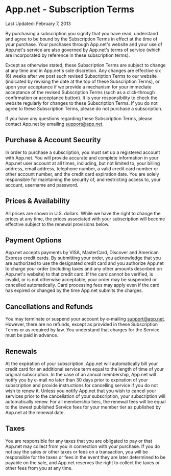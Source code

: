 # App.net - Subscription Terms

Last Updated: February 7, 2013

By purchasing a subscription you signify that you have read, understand and agree to be bound by the Subscription Terms in effect at the time of your purchase. Your purchases through App.net's website and your use of App.net's service are also governed by App.net's terms of service (which are incorporated by reference in these subscription terms).

Except as otherwise stated, these Subscription Terms are subject to change at any time and in App.net's sole discretion. Any changes are effective six (6) weeks after we post such revised Subscription Terms to our website (indicated by revising the date at the top of these Subscription Terms), or upon your acceptance if we provide a mechanism for your immediate acceptance of the revised Subscription Terms (such as a click-through confirmation or acceptance button). It is your responsibility to check the website regularly for changes to these Subscription Terms. If you do not agree to these Subscription Terms, please do not purchase a subscription.

If you have any questions regarding these Subscription Terms, please contact App.net by emailing [support@app.net](mailto:support@app.net).

## Purchase & Account Security

In order to purchase a subscription, you must set up a registered account with App.net. You will provide accurate and complete information in your App.net user account at all times, including, but not limited to, your billing address, email address, telephone number, a valid credit card number or other account number, and the credit card expiration date. You are solely responsible for maintaining the security of, and restricting access to, your account, username and password.

## Prices & Availability

All prices are shown in U.S. dollars. While we have the right to change the prices at any time, the prices associated with your subscription will become effective subject to the renewal provisions below.

## Payment Options

App.net accepts payments by VISA, MasterCard, Discover and American Express credit cards. By submitting your order, you acknowledge that you are authorized to use the designated credit card and you authorize App.net to charge your order (including taxes and any other amounts described on App.net's website) to that credit card. If the card cannot be verified, is invalid, or is not otherwise acceptable, your order may be suspended or cancelled automatically. Card processing fees may apply even if the card has expired or changed by the time App.net submits the charges.

## Cancellations and Refunds

You may terminate or suspend your account by e-mailing [support@app.net](mailto:support@app.net).  However, there are no refunds, except as provided in these Subscription Terms or as required by law. You understand that charges for the Service must be paid in advance.

## Renewals

At the expiration of your subscription, App.net will automatically bill your credit card for an additional service term equal to the length of time of your original subscription.  In the case of an annual membership, App.net will notify you by e-mail no later than 30 days prior to expiration of your subscription and provide instructions for cancelling service if you do not wish to renew it. Unless you notify App.net that you wish to cancel your services prior to the cancellation of your subscription, your subscription will automatically renew. For all membership tiers, the renewal fees will be equal to the lowest published Service fees for your member tier as published by App.net at the renewal date.

## Taxes

You are responsible for any taxes that you are obligated to pay or that App.net may collect from you in connection with your purchase. If you do not pay the sales or other taxes or fees on a transaction, you will be responsible for the taxes or fees in the event they are later determined to be payable on the sale, and App.net reserves the right to collect the taxes or other fees from you at any time.
